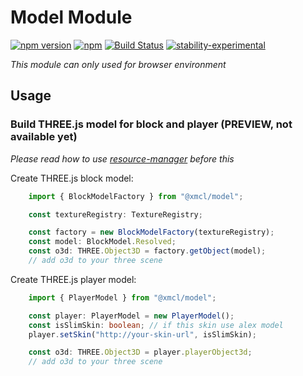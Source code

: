# Model Module

[![npm version](https://img.shields.io/npm/v/@xmcl/model.svg)](https://www.npmjs.com/package/model)
[![npm](https://img.shields.io/npm/l/@xmcl/minecraft-launcher-core.svg)](https://github.com/voxelum/minecraft-launcher-core-node/blob/master/LICENSE)
[![Build Status](https://github.com/voxelum/minecraft-launcher-core-node/workflows/Release%20Pre-Check/badge.svg)](https://github.com/voxelum/minecraft-launcher-core-node/workflows/Release%20Pre-Check/badge.svg)
[![stability-experimental](https://img.shields.io/badge/stability-experimental-orange.svg)](https://github.com/emersion/stability-badges#experimental)

*This module can only used for browser environment*

## Usage

### Build THREE.js model for block and player (PREVIEW, not available yet)

*Please read how to use [resource-manager](https://github.com/voxelum/minecraft-launcher-core-node/packages/resource-manager/README.md) before this*

Create THREE.js block model:

```ts
    import { BlockModelFactory } from "@xmcl/model";

    const textureRegistry: TextureRegistry;

    const factory = new BlockModelFactory(textureRegistry);
    const model: BlockModel.Resolved;
    const o3d: THREE.Object3D = factory.getObject(model);
    // add o3d to your three scene
```

Create THREE.js player model:

```ts
    import { PlayerModel } from "@xmcl/model";

    const player: PlayerModel = new PlayerModel();
    const isSlimSkin: boolean; // if this skin use alex model
    player.setSkin("http://your-skin-url", isSlimSkin);

    const o3d: THREE.Object3D = player.playerObject3d;
    // add o3d to your three scene
```